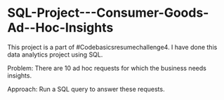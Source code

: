 # SQL-Project---Consumer-Goods-Ad--Hoc-Insights

This project is a part of #Codebasicsresumechallenge4.
I have done this data analytics project using SQL.

Problem:
There are 10 ad hoc requests for which the business needs insights.

Approach:
Run a SQL query to answer these requests.
